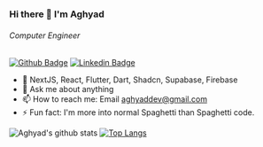 ### Hi there 👋 I'm Aghyad
###### Computer Engineer
<!--
**aghyad97/aghyad97** is a ✨ _special_ ✨ repository because its `README.md` (this file) appears on your GitHub profile.

Here are some ideas to get you started:

- 🔭 I’m currently working on ...
- 🌱 I’m currently learning ...
- 👯 I’m looking to collaborate on ...
- 🤔 I’m looking for help with ...
- 💬 Ask me about ...
- 📫 How to reach me: ...
- 😄 Pronouns: ...
- ⚡ Fun fact: ...
-->
[![Github Badge](https://img.shields.io/badge/-Github-000?style=flat-square&logo=Github&logoColor=white&link=https://github.com/aghyad97)](https://github.com/aghyad97)
[![Linkedin Badge](https://img.shields.io/badge/-LinkedIn-blue?style=flat-square&logo=Linkedin&logoColor=white&link=https://www.linkedin.com/in/aghyadh/)](https://www.linkedin.com/in/aghyadh/)

- 🌱 NextJS, React, Flutter, Dart, Shadcn, Supabase, Firebase
- 💬 Ask me about anything
- 📫 How to reach me: Email aghyaddev@gmail.com
- ⚡ Fun fact: I'm more into normal Spaghetti than Spaghetti code.

![Aghyad's github stats](https://github-readme-stats.vercel.app/api?username=aghyad97&show_icons=true&theme=dark)
[![Top Langs](https://github-readme-stats.vercel.app/api/top-langs/?username=aghyad97&layout=compact&theme=dark)](https://github.com/anuraghazra/github-readme-stats)


